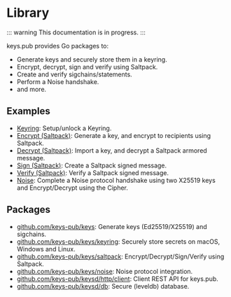 # Library

::: warning
This documentation is in progress.
:::

keys.pub provides Go packages to:

- Generate keys and securely store them in a keyring.
- Encrypt, decrypt, sign and verify using Saltpack.
- Create and verify sigchains/statements.
- Perform a Noise handshake.
- and more.

## Examples

- [Keyring](/docs/lib/keyring.md): Setup/unlock a Keyring.
- [Encrypt (Saltpack)](/docs/lib/saltpack.md#encrypt): Generate a key, and encrypt to recipients using Saltpack.
- [Decrypt (Saltpack)](/docs/lib/saltpack.md#decrypt): Import a key, and decrypt a Saltpack armored message.
- [Sign (Saltpack)](/docs/lib/saltpack.md#sign): Create a Saltpack signed message.
- [Verify (Saltpack)](/docs/lib/saltpack.md#verify): Verify a Saltpack signed message.
- [Noise](/docs/lib/noise.md): Complete a Noise protocol handshake using two X25519 keys and Encrypt/Decrypt using the Cipher.

## Packages

- [github.com/keys-pub/keys](https://github.com/keys-pub/keys): Generate keys (Ed25519/X25519) and sigchains.
- [github.com/keys-pub/keys/keyring](https://github.com/keys-pub/keys/tree/master/keyring): Securely store secrets on macOS, Windows and Linux.
- [github.com/keys-pub/keys/saltpack](https://github.com/keys-pub/keys/tree/master/saltpack): Encrypt/Decrypt/Sign/Verify using Saltpack.
- [github.com/keys-pub/keys/noise](https://github.com/keys-pub/keys/tree/master/noise): Noise protocol integration.
- [github.com/keys-pub/keysd/http/client](https://github.com/keys-pub/keysd/tree/master/http/client): Client REST API for keys.pub.
- [github.com/keys-pub/keysd/db](https://github.com/keys-pub/keysd/tree/master/db): Secure (leveldb) database.
